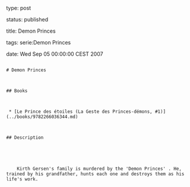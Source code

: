 type: post
status: published
title: Demon Princes
tags: serie:Demon Princes
date: Wed Sep 05 00:00:00 CEST 2007
~~~~~~
# Demon Princes

## Books

 * [Le Prince des étoiles (La Geste des Princes-démons, #1)](../books/9782266036344.md)

## Description


    Kirth Gersen's family is murdered by the 'Demon Princes' . He, trained by his grandfather, hunts each one and destroys them as his life's work.


